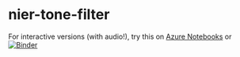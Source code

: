 # nier-tone-filter
For interactive versions (with audio!), try this on 
[Azure Notebooks](https://niertonefilter-helenyang.notebooks.azure.com/j/notebooks/NieR%20Automata%20Tone%20Filter%20Prototype.ipynb#8-bit-Music) or [![Binder](https://mybinder.org/badge_logo.svg)](https://mybinder.org/v2/gh/https%3A%2F%2Fmybinder.org%2Fv2%2Fgh%2FHelen-Yang%2Fnier-tone-filter/master)
